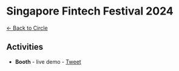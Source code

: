 # Singapore Fintech Festival 2024

[← Back to Circle](../../README.md)

## Activities

- **Booth** - live demo - [Tweet](https://x.com/TxnSheng/status/1854705391143432223)
